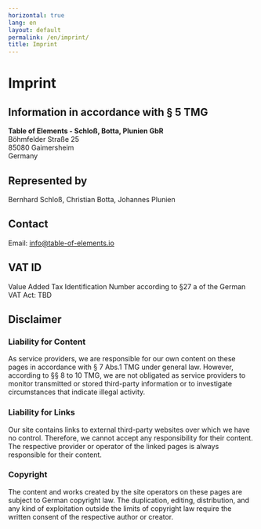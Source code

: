 ```yaml
---
horizontal: true
lang: en
layout: default
permalink: /en/imprint/
title: Imprint
---
```


# Imprint

## Information in accordance with § 5 TMG

**Table of Elements - Schloß, Botta, Plunien GbR**\
Böhmfelder Straße 25\
85080 Gaimersheim\
Germany

## Represented by
Bernhard Schloß, Christian Botta, Johannes Plunien

## Contact
Email: info@table-of-elements.io

## VAT ID
Value Added Tax Identification Number according to §27 a of the German VAT Act: TBD

## Disclaimer

### Liability for Content
As service providers, we are responsible for our own content on these pages in accordance with § 7 Abs.1 TMG under general law. However, according to §§ 8 to 10 TMG, we are not obligated as service providers to monitor transmitted or stored third-party information or to investigate circumstances that indicate illegal activity.

### Liability for Links
Our site contains links to external third-party websites over which we have no control. Therefore, we cannot accept any responsibility for their content. The respective provider or operator of the linked pages is always responsible for their content.

### Copyright
The content and works created by the site operators on these pages are subject to German copyright law. The duplication, editing, distribution, and any kind of exploitation outside the limits of copyright law require the written consent of the respective author or creator.
